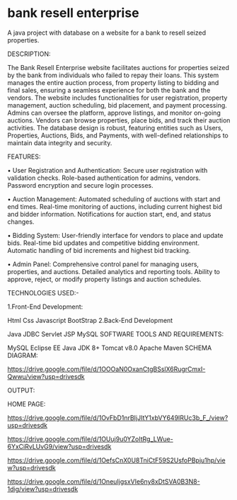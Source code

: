 # bank resell enterprise
 A java project with database on a website for a bank to resell seized properties.


DESCRIPTION:

The Bank Resell Enterprise website facilitates auctions for properties seized by the bank from individuals who failed to repay their loans. This system manages the entire auction process, from property listing to bidding and final sales, ensuring a seamless experience for both the bank and the vendors. The website includes functionalities for user registration, property management, auction scheduling, bid placement, and payment processing. Admins can oversee the platform, approve listings, and monitor on-going auctions. Vendors can browse properties, place bids, and track their auction activities. The database design is robust, featuring entities such as Users, Properties, Auctions, Bids, and Payments, with well-defined relationships to maintain data integrity and security.

FEATURES:

• User Registration and Authentication: Secure user registration with validation checks. Role-based authentication for admins, vendors. Password encryption and secure login processes.

• Auction Management: Automated scheduling of auctions with start and end times. Real-time monitoring of auctions, including current highest bid and bidder information. Notifications for auction start, end, and status changes.

• Bidding System: User-friendly interface for vendors to place and update bids. Real-time bid updates and competitive bidding environment. Automatic handling of bid increments and highest bid tracking.

• Admin Panel: Comprehensive control panel for managing users, properties, and auctions. Detailed analytics and reporting tools. Ability to approve, reject, or modify property listings and auction schedules.

TECHNOLOGIES USED:-

1.Front-End Development:

Html
Css
Javascript
BootStrap
2.Back-End Development

Java
JDBC
Servlet
JSP
MySQL
SOFTWARE TOOLS AND REQUIREMENTS:

MySQL
Eclipse EE
Java JDK 8+
Tomcat v8.0
Apache Maven
SCHEMA DIAGRAM:

https://drive.google.com/file/d/1OOOaN0OxanCtgBSslX6RugrCmxI-Qwwu/view?usp=drivesdk

OUTPUT:

HOME PAGE:

https://drive.google.com/file/d/1OvFbD1nrBIjJItY1xbVY649IRUc3b_F_/view?usp=drivesdk

https://drive.google.com/file/d/1OUuj9u0YZoItRg_LWue-6YxCiRvLUvG9/view?usp=drivesdk

https://drive.google.com/file/d/1OefsCnX0U8TniCtF59S2UsfoPBpju1hp/view?usp=drivesdk

https://drive.google.com/file/d/1OneuIjgsxVIe6ny8xDtSVA0B3N8-1dig/view?usp=drivesdk







